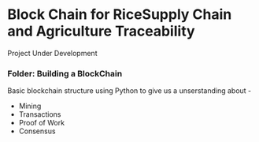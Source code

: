 # Block Chain for RiceSupply Chain and Agriculture Traceability

Project Under Development

### Folder: Building a BlockChain
Basic blockchain structure using Python to give us a unserstanding about - 
  - Mining
  - Transactions
  - Proof of Work
  - Consensus
